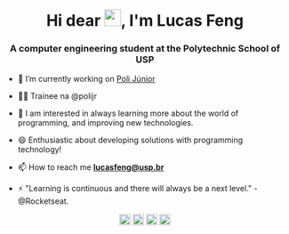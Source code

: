 <h1 align="center">Hi dear <img src="https://raw.githubusercontent.com/kaueMarques/kaueMarques/master/hi.gif" width="30px">, I'm Lucas Feng</h1>
<h3 align="center">A computer engineering student at the Polytechnic School of USP</h3>

- 🔭 I’m currently working on [Poli Júnior](https://polijunior.com.br/)

- 👨‍💻 Trainee na @polijr

- 💬 I am interested in always learning more about the world of programming, and improving new technologies.

- 😄 Enthusiastic about developing solutions with programming technology!

- 📫 How to reach me **lucasfeng@usp.br**

- ⚡ "Learning is continuous and there will always be a next level." - @Rocketseat.

<p align="center">
<a href="https://twitter.com/lucasfeng83" target="blank"><img align="center" src="https://cdn.jsdelivr.net/npm/simple-icons@3.0.1/icons/twitter.svg" alt="lucasfeng" height="20" width="20" /></a>
<a href="https://www.linkedin.com/in/lucas-feng-118001189/" target="blank"><img align="center" src="https://cdn.jsdelivr.net/npm/simple-icons@3.0.1/icons/linkedin.svg" alt="lucasfeng" height="20" width="20" /></a>
<a href="https://www.facebook.com/lucas.feeng/" target="blank"><img align="center" src="https://cdn.jsdelivr.net/npm/simple-icons@3.0.1/icons/facebook.svg" alt="lucasfeng" height="20" width="20" /></a>
<a href="https://www.instagram.com/sr.feng_mc/" target="blank"><img align="center" src="https://cdn.jsdelivr.net/npm/simple-icons@3.0.1/icons/instagram.svg" alt="lucasfeng" height="20" width="20" /></a>
</p>

<!--
**FengYungz/FengYungz** is a ✨ _special_ ✨ repository because its `README.md` (this file) appears on your GitHub profile.

Here are some ideas to get you started:

- 🔭 I’m currently working on ...
- 🌱 I’m currently learning ...
- 👯 I’m looking to collaborate on ...
- 🤔 I’m looking for help with ...
- 💬 Ask me about ...
- 📫 How to reach me: ...
- 😄 Pronouns: ...
- ⚡ Fun fact: ...
-->
